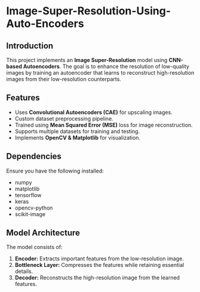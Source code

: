 # Image-Super-Resolution-Using-Auto-Encoders
## Introduction
This project implements an **Image Super-Resolution** model using **CNN-based Autoencoders**. The goal is to enhance the resolution of low-quality images by training an autoencoder that learns to reconstruct high-resolution images from their low-resolution counterparts.

## Features
- Uses **Convolutional Autoencoders (CAE)** for upscaling images.
- Custom dataset preprocessing pipeline.
- Trained using **Mean Squared Error (MSE)** loss for image reconstruction.
- Supports multiple datasets for training and testing.
- Implements **OpenCV & Matplotlib** for visualization.
## Dependencies
Ensure you have the following installed:
- numpy
- matplotlib
- tensorflow
- keras
- opencv-python
- scikit-image
## Model Architecture
The model consists of:
1. **Encoder:** Extracts important features from the low-resolution image.
2. **Bottleneck Layer:** Compresses the features while retaining essential details.
3. **Decoder:** Reconstructs the high-resolution image from the learned features.
